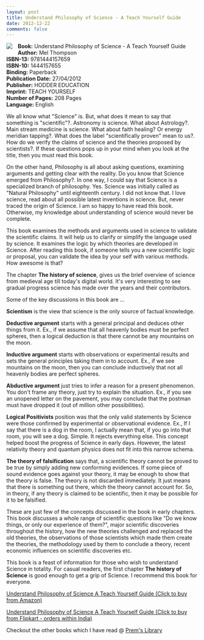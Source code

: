 ```yaml
---
layout: post
title: Understand Philosophy of Science - A Teach Yourself Guide
date: 2012-12-22
comments: false
---
```


<img style="clear: left; float: left; margin-bottom: 1em; margin-right: 1em;" 
src="{{site.url}}/img/understand-philosophy-of-science-mel-thompson.jpg"/>   

**Book:** Understand Philosophy of Science - A Teach Yourself Guide  
**Author:** Mel Thompson  
**ISBN-13:** 9781444157659  
**ISBN-10:** 1444157655  
**Binding:** Paperback  
**Publication Date:** 27/04/2012  
**Publisher:** HODDER EDUCATION  
**Imprint:** TEACH YOURSELF  
**Number of Pages:** 208 Pages  
**Language:** English  
  
We all know what "Science" is. But, what does it mean to say that something is "scientific"?. Astronomy is science. What about Astrology?. Main stream medicine is science. What about faith healing? Or energy meridian tapping?. What does the label "scientifically proven" mean to us?. How do we verify the claims of science and the theories proposed by scientists?. If these questions pops up in your mind when you look at the title, then you must read this book.  
  
On the other hand, Philosophy is all about asking questions, examining arguments and getting clear with the reality. Do you know that Science emerged from Philosophy?. In one way, I could say that Science is a specialized branch of philosophy. Yes. Science was initially called as "Natural Philosophy" until eighteenth century. I did not know that. I love science, read about all possible latest inventions in science. But, never traced the origin of Science. I am so happy to have read this book. Otherwise, my knowledge about understanding of science would never be complete.  
  
This book examines the methods and arguments used in science to validate the scientific claims. It will help us to clarify or simplify the language used by science. It examines the logic by which theories are developed in Science. After reading this book, if someone tells you a new scientific logic or proposal, you can validate the idea by your self with various methods. How awesome is that?  
  
The chapter **The history of science**, gives us the brief overview of science from medieval age till today's digital world. It's very interesting to see gradual progress science has made over the years and their contributors.  
  
Some of the key discussions in this book are ...  
  
**Scientism** is the view that science is the only source of factual knowledge.  
  
**Deductive argument** starts with a general principal and deduces other things from it. Ex., if we assume that all heavenly bodies must be perfect spheres, then a logical deduction is that there cannot be any mountains on the moon.  
  
**Inductive argument** starts with observations or experimental results and sets the general principles taking them in to account. Ex., if we see mountains on the moon, then you can conclude inductively that not all heavenly bodies are perfect spheres.  
  
**Abductive argument** just tries to infer a reason for a present phenomenon. You don't frame any theory, just try to explain the situation. Ex., if you see an unopened letter on the pavement, you may conclude that the postman must have dropped it (out of million other possibilities).  
  
**Logical Positivists** position was that the only valid statements by Science were those confirmed by experimental or observational evidence. Ex., If I say that there is a dog in the room, I actually mean that, if you go into that room, you will see a dog. Simple. It rejects everything else. This concept helped boost the progress of Science in early days. However, the latest relativity theory and quantum physics does not fit into this narrow schema.  
  
**The theory of falsification** says that, a scientific theory cannot be proved to be true by simply adding new conforming evidences. If some piece of sound evidence goes against your theory, it may be enough to show that the theory is false. The theory is not discarded immediately. It just means that there is something out there, which the theory cannot account for. So, in theory, if any theory is claimed to be scientific, then it may be possible for it to be falsified.  
  
These are just few of the concepts discussed in the book in early chapters. This book discusses a whole range of scientific questions like "Do we know things, or only our experience of them?", major scientific discoveries throughout the history, how the new theories challenged and replaced the old theories, the observations of those scientists which made them create the theories, the methodology used by them to conclude a theory, recent economic influences on scientific discoveries etc.  
  
This book is a feast of information for those who wish to understand Science in totality. For casual readers, the first chapter **The history of Science** is good enough to get a grip of Science. I recommend this book for everyone.  
  
[Understand Philosophy of Science A Teach Yourself Guide (Click to buy from Amazon)](http://www.amazon.com/gp/product/1444157655/ref=as_li_qf_sp_asin_tl?ie=UTF8&camp=1789&creative=9325&creativeASIN=1444157655&linkCode=as2&tag=booiverea-20)  
  
[Understand Philosophy of Science A Teach Yourself Guide (Click to buy from Flipkart - orders within India)](http://www.flipkart.com/understand-philosophy-science-teach-yourself-guide-1444157655/p/itmdfhemyqjjeatt?pid=9781444157659&affid=INPremkblo)  

Checkout the other books which I have read @ [Prem's Library](http://books.smileprem.com/)  

